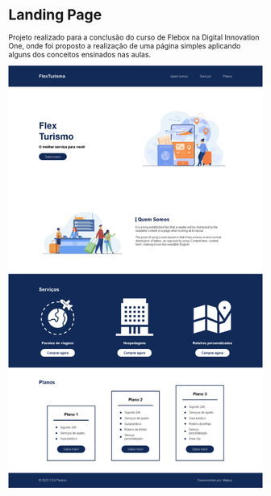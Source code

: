 # Landing Page 
Projeto realizado para a conclusão do curso de Flebox na Digital Innovation One, onde foi proposto a realização de uma página simples aplicando alguns dos conceitos ensinados nas aulas.

![tela](https://github.com/mateussantanasilva/ProjectsScreensCSS/blob/main/LandingPageTurismo/assets/img/print-turismo.png)
